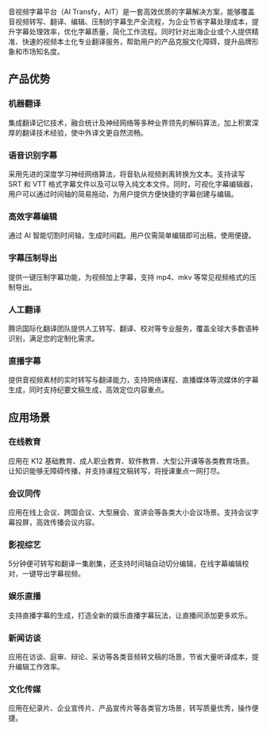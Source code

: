 音视频字幕平台（AI Transfy，AIT）是一套高效优质的字幕解决方案，能够覆盖音视频转写、翻译、编辑、压制的字幕生产全流程，为企业节省字幕处理成本，提升字幕处理效率，优化字幕质量，简化工作流程。同时针对出海企业或个人提供精准、快速的视频本土化专业翻译服务，帮助用户的产品克服文化障碍，提升品牌形象和市场知名度。  

## 产品优势

### 机器翻译
集成翻译记忆技术，融合统计及神经网络等多种业界领先的解码算法，加上积累深厚的翻译技术经验，使中外译文更自然流畅。

### 语音识别字幕
采用先进的深度学习神经网络算法，将音轨从视频剥离转换为文本。支持读写 SRT 和 VTT 格式字幕文件以及可以导入纯文本文件。同时，可视化字幕编辑器，用户可以通过时间轴的简易拖动，为用户提供方便快捷的字幕创建与编辑。

### 高效字幕编辑
通过 AI 智能切割时间轴，生成时间戳。用户仅需简单编辑即可出稿，使用便捷。

### 字幕压制导出
提供一键压制字幕功能，为视频加上字幕，支持 mp4、mkv 等常见视频格式的压制导出。

### 人工翻译
腾讯国际化翻译团队提供人工转写、翻译、校对等专业服务，覆盖全球大多数语种识别，满足您的定制化需求。

### 直播字幕
提供音视频素材的实时转写与翻译能力，支持网络课程、直播媒体等流媒体的字幕生成，同时支持纪要文稿生成，高效定位内容重点。

## 应用场景

### 在线教育
应用在 K12 基础教育、成人职业教育、软件教育、大型公开课等各类教育场景。让知识能够无障碍传播，并支持课程文稿转写，将授课重点一网打尽。

### 会议同传
应用在线上会议、跨国会议、大型展会、宣讲会等各类大小会议场景。支持会议字幕投屏，高效传播会议内容。

### 影视综艺
5分钟便可转写和翻译一集剧集，还支持时间轴自动切分编辑，在线字幕编辑校对，一键导出字幕视频。

### 娱乐直播
支持直播字幕的生成，打造全新的娱乐直播字幕玩法，让直播间添加更多欢乐。

### 新闻访谈
应用在访谈、庭审、辩论、采访等各类音频转文稿的场景，节省大量听译成本，提升编辑工作效率。

### 文化传媒
应用在纪录片、企业宣传片、产品宣传片等各类官方场景，转写质量优秀，操作便捷。

